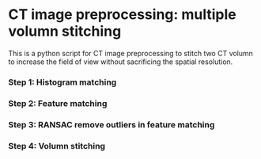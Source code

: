 # CT image preprocessing: multiple volumn stitching
This is a python script for CT image preprocessing to stitch two CT volumn to increase the field of view without sacrificing the spatial resolution. 
### Step 1: Histogram matching
### Step 2: Feature matching
### Step 3: RANSAC remove outliers in feature matching
### Step 4: Volumn stitching
